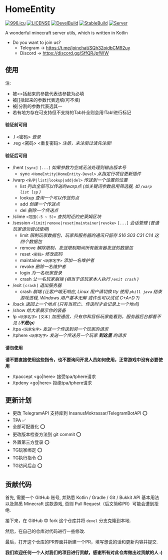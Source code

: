 # HomeEntity

[![996.icu](https://img.shields.io/badge/link-996.icu-red.svg)](https://996.icu)
[![LICENSE](https://img.shields.io/badge/license-Anti%20996-blue.svg)](https://github.com/996icu/996.ICU/blob/master/LICENSE)
[![DevelBuild](https://img.shields.io/jenkins/build?jobUrl=https%3A%2F%2Fci.thelama.cn%2Fjob%2FHomeEntity-Devel%2F&label=Devel%20Build)](https://img.shields.io/jenkins/build?jobUrl=https%3A%2F%2Fci.thelama.cn%2Fjob%2FHomeEntity-Devel%2F&label=Devel%20Build)
[![StableBuild](https://img.shields.io/jenkins/build?jobUrl=https%3A%2F%2Fci.thelama.cn%2Fjob%2FHomeEntity%2F&label=Stable%20Build)](https://img.shields.io/jenkins/build?jobUrl=https%3A%2F%2Fci.thelama.cn%2Fjob%2FHomeEntity%2F&label=Stable%20Build)
[![Server](https://hello-minecraft-api-production.up.railway.app/api/ping-svg/2704ba23.123nat.com:26588 )](https://hello-minecraft-api-production.up.railway.app/api/ping-svg/2704ba23.123nat.com:26588)

A wonderful minecraft server utils, which is written in Kotlin

- Do you want to join us?
	- Telegram -> https://t.me/joinchat/SQh32oidbCM92uy
	- Discord -> https://discord.gg/SffQRJpfWW

## 使用

注:
- 被<>括起来的参数代表该参数为必填
- 被[]括起来的参数代表选填(可不填)
- 被|分割的参数代表选其一
- 若有地方存在可支持但不支持的Tab补全则会用!Tab!进行标记

#### 验证前可用

- .l <密码> *登录*
- .reg <密码> <重复密码> *注册，未注册过请先注册!*

#### 验证后可用

- /hent `[sync]` `[...]` *如果参数为空或无法处理则输出版本号*
	- sync `<HomeEntity|HomeEntity-Devel>` *从指定行项目更新插件*
- /warp `<名字|list|lookup|add|del>` *传送到一个设置的位置*
	- list *列出全部可以传送的warp点 (加关键词参数启用筛选器, 如 `/warp list lsp` )*
	- lookup *查询一个可以传送的点*
	- add *创建一个传送点*
	- del *删除一个传送点*
- /slime `<范围(-5 ~ 5)>` *查找附近的史莱姆区块*
- /session `<limit|remove|reset|maintainer|revoke>` `[...]` *会话管理 (普通玩家请勿尝试使用)*
	- limit *限制玩家数据包，玩家和服务器的通讯只留存 S16 S03 C31 C14 这四个数据包*
	- remove *解除限制，发送限制期间所有服务器发送的数据包*
	- reset `<密码>` *修改密码*
	- maintainer `<玩家名字>` *添加一名维护者*
	- revoke *删除一名维护者*
	- login *为一名玩家登录*
	- crash *让一名玩家崩端 (相当于该玩家本人执行 `/exit crash` )*
- /exit `[crash]` *退出服务器*
	- crash *崩端 (让客户端无响应, Linux 用户请切换 tty 使用 `pkill java` 结束游戏进程, Windows 用户基本无解 或许也可以试试 C+A+D ?)*
- /back *返回上一个地点 (只有当死亡、传送时才会记录上一个地点)*
- /show *给大家展示你的装备*
- !p `<玩家名字>` `[文本]` *加密通信，只有你和目标玩家能看到，服务器后台都看不见 (**不是/p**)*
- /tpa `<玩家名字>` *发送一个传送到另一个玩家的请求*
- /tphere `<玩家名字>` *发送一个传送另一个玩家 **到这里** 的请求*

#### 请勿使用

**请不要直接使用这些指令，也不要询问开发人员如何使用，正常游戏中没有必要使用**

- /tpaccept <go|here> <uuid> 接受tpa/tphere请求
- /tpdeny <go|here> <uuid> 拒绝tpa/tphere请求

## 更新计划

+ 更改 TelegramAPI 支持库到 InsanusMokrassar/TelegramBotAPI ⭕
+ TPA ✅
+ 全部可配置化 ⭕
+ 更改版本检查方法到 git commit ⭕
+ 外置第三方登录 ⭕
+ TG玩家绑定 ⭕
+ TG执行指令 ⭕
+ TG访问后台 ⭕

## 贡献代码

首先, 需要一个 GitHub 账号, 并熟悉 Kotlin / Gradle / Git / Bukkit API 基本用法以及熟悉 Minecraft 这款游戏,
否则 Pull Request（后文简称PR）可能会遭到拒绝.

接下来，在 GitHub 中 fork 这个仓库并将 `devel` 分支克隆到本地.

然后，在自己的仓库对代码进行一些修改.

最后，打开这个仓库的PR界面并新建一个PR，填写想说的话和更新内容并提交.

**我们欢迎任何一个人对我们的项目进行贡献，感谢所有对此仓库做出过贡献的人 :)**
